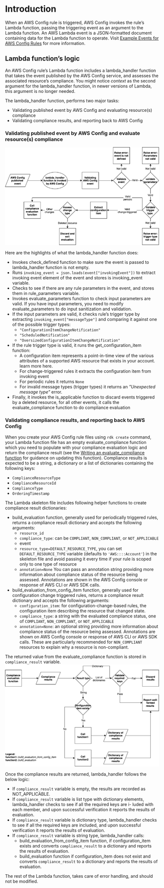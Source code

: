 # Introduction

When an AWS Config rule is triggered, AWS Config invokes the rule’s Lambda function, passing the triggering event as an argument to the Lambda function. An AWS Lambda event is a JSON-formatted document containing data for the Lambda function to operate. Visit [Example Events for AWS Config Rules](https://docs.aws.amazon.com/config/latest/developerguide/evaluate-config_develop-rules_example-events.html) for more information.

## Lambda function’s logic

An AWS Config rule’s Lambda function includes a lambda_handler function that takes the event published by the AWS Config service, and assesses the associated resource’s compliance. You might notice _context_ as the second argument for the lambda_handler function, in newer versions of Lambda, this argument is no longer needed.

The lambda_handler function, performs two major tasks:

- Validating published event by AWS Config and evaluating resource(s) compliance
- Validating compliance results, and reporting back to AWS Config

### Validating published event by AWS Config and evaluate resource(s) compliance

![lambda_handler function algorithm](../../images/lambda_logic1.png)

Here are the highlights of what the lambda_handler function does:

- Invokes check_defined function to make sure the event is passed to lambda_handler function is not empty.
- Runs `invoking_event = json.loads(event["invokingEvent"])` to extract invoking event element of the event and stores is invoking_event variable.
- Checks to see if there are any rule parameters in the event, and stores them in rule_parameters variable.
- Invokes evaluate_parameters function to check input parameters are valid. If you have input parameters, you need to modify evaluate_parameters to do input sanitization and validation.
- If the input parameters are valid, it checks rule’s trigger type by extracting `invoking_event["messageType"]` and comparing it against one of the possible trigger types:
  - `"ConfigurationItemChangeNotification"`
  - `"ScheduledNotification"`
  - `"OversizedConfigurationItemChangeNotification"`
- If the rule trigger type is valid, it runs the get_configuration_item function:
  - A configuration item represents a point-in-time view of the various attributes of a supported AWS resource that exists in your account. learn more here.
  - For change-triggered rules it extracts the configuration item from invoking event
  - For periodic rules it returns `None`
  - For invalid message types (trigger types) it returns an _"Unexpected message type"_ error.
- Finally, it invokes the is_applicable function to discard events triggered by a deleted resource, for all other events, it calls the evaluate_compliance function to do compliance evaluation

### Validating compliance results, and reporting back to AWS Config

When you create your AWS Config rule files using `rdk create` command, your Lambda function file has an empty evaluate_compliance function which you need to populate with your compliance evaluation logic and return the compliance result (see the [Writing an evaluate_compliance function](Writing%20an%20evaluate_compliance%20function.md) for guidance on updating this function). Compliance results is expected to be a string, a dictionary or a list of dictionaries containing the following keys:

- `ComplianceResourceType`
- `ComplianceResourceId`
- `ComplianceType`
- `OrderingTimestamp`

The Lambda skeleton file includes following helper functions to create compliance result dictionaries:

- build_evaluation function, generally used for periodically triggered rules, returns a compliance result dictionary and accepts the following arguments:
  - `resource_id`
  - `compliance_type`: can be `COMPLIANT`, `NON_COMPLIANT`, or `NOT_APPLICABLE`
  - event
  - `resource_type=DEFAULT_RESOURCE_TYPE`, you can set `DEFAULT_RESOURCE_TYPE` variable (defaults to `'AWS::::Account'`) in the skeleton file and avoid passing it every time if your rule is scoped only to one type of resource
  - `annotation=None` You can pass an annotation string providing more information about compliance status of the resource being assessed. Annotations are shown in the AWS Config console or response of AWS CLI or AWS SDK calls.
- build_evaluation_from_config_item function, generally used for configuration change triggered rules, returns a compliance result dictionary and accepts the following arguments:
  - `configuration_item`: for configuration-change-based rules, the configuration item describing the resource that changed state.
  - `compliance_type`: a string with the evaluated compliance status, one of `COMPLIANT`, `NON_COMPLIANT`, or `NOT_APPLICABLE`
  - `annotation=None`: an optional string providing more information about compliance status of the resource being assessed. Annotations are shown on AWS Config console or response of AWS CLI or AWS SDK calls. These are particularly recommended for `NON_COMPLIANT` resources to explain why a resource is non-compliant.

The returned value from the evaluate_compliance function is stored in `compliance_result` variable.
![compliance evaluation function logic](../../images/compliance_evaluation.png)

Once the compliance results are returned, lambda_handler follows the below logic:

- If `compliance_result` variable is empty, the results are recorded as NOT_APPLICABLE.
- If `compliance_result` variable is list type with dictionary elements, lambda_handler checks to see if all the required keys are i- luded with each member, and upon successful verification it reports the results of evaluation.
- If `compliance_result` variable is dictionary type, lambda_handler checks to see if all the required keys are included, and upon successful verification it reports the results of evaluation.
- If `compliance_result` variable is string type, lambda_handler calls:
  - build_evaluation_from_config_item function, if configuration_item exists and converts `compliance_result` to a dictionary and reports the results of evaluation.
  - build_evaluation function if configuration_item does not exist and converts `compliance_result` to a dictionary and reports the results of evaluation.

The rest of the Lambda function, takes care of error handling, and should not be modified.
